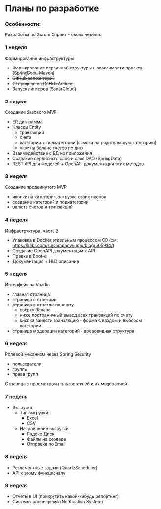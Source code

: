 # Планы по разработке


### Особенности:

Разработка по Scrum
Спринт - около недели.


### 1 неделя

Формирование инфраструктуры
- ~~Формирования первичной структуры и зависимости проекта (SpringBoot, Maven)~~
- ~~GitHub репозиторий~~
- ~~CI процесс на GitHub Actions~~
- Запуск линтеров (SonarCloud)


### 2 неделя 

Создание базового MVP

- ER диаграмма
- Классы Entity 
    * транзакции
    * счета
    * категории + подкатегории (ссылка на родительскую категорию)
    * view на баланс счетов по дню
- Взаимодействие с БД из приложения
- Создание сервисного слоя и слоя DAO (SpringData)
- REST API для моделей + OpenAPI документация этих методов


### 3 неделя

Создание продвинутого MVP

- иконки на категории, загрузка своих иконок
- создание категорий и подкатегории
- валюта счетов и транзакций


### 4 неделя

Инфраструктура, часть 2

- Упаковка в Docker отдельным процессом CD (см. https://habr.com/ru/company/jugru/blog/505994/)
- Создание OpenAPI документации к API
- Правки в Boot-е
- Документация + HLD описание



### 5 неделя

Интерфейс на Vaadin

- главная страница
- страница с отчетами
- страница с отчетом по счету 
    * вверху баланс
    * ниже постраничный вывод всех транзакций по счету
    * кнопка занести транзакцию - форма с вводом и выбором категории
- страница модерации категорий - древовидная структура


### 6 неделя

Ролевой механизм через Spring Security

- пользователи
- группы
- права групп

Страница с просмотром пользователей и их модерацией


### 7 неделя

- Выгрузки 
    * Тип выгрузки:
        - Excel
        - CSV
    * Направление выгрузки
        - Яндекс Диск
        - Файлы на сервере
        - Отправка по Email


### 8 неделя

- Регламентные задачи (QuartzScheduler) 
- API к этому функционалу


### 9 неделя

- Отчеты в UI (прикрутить какой-нибудь репортинг)
- Системы оповещений (Notification System)
